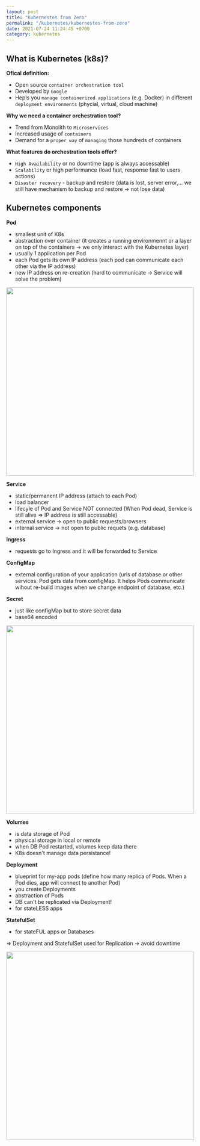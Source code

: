 ```yaml
---
layout: post
title: "Kubernestes from Zero"
permalink: "/kubernetes/kubernestes-from-zero"
date: 2021-07-24 11:24:45 +0700
category: kubernetes
---
```

## What is Kubernetes (k8s)?

**Ofical definition:**
* Open source `container orchestration tool`
* Developed by `Google`
* Hepls you `manage containerized applications` (e.g. Docker) in different `deployment environments` (phycial, virtual, cloud machine)

**Why we need a container orchestration tool?**
* Trend from Monolith to `Microservices`
* Increased usage of `containers`
* Demand for a `proper way` of `managing` those hundreds of containers

**What features do orchestration tools offer?**
* `High Availability` or no downtime (app is always accessable)
* `Scalability` or high performance (load fast, response fast to users actions)
* `Disaster recovery` - backup and restore (data is lost, server error,... we still have mechanism to backup and restore -> not lose data)

## Kubernetes components

**Pod**
* smallest unit of K8s
* abstraction over container (it creates a running environmennt or a layer on top of the containers -> we only interact with the Kubernetes layer)
* usually 1 application per Pod
* each Pod gets its own IP address (each pod can communicate each other via the IP address)
* new IP address on re-creation (hard to communicate -> Service will solve the problem)

<img width="500" src="https://user-images.githubusercontent.com/87863039/127009930-2926f6c8-66fe-4e12-be39-3dcd9e84720e.png">

**Service**
* static/permanent IP address (attach to each Pod)
* load balancer
* lifecyle of Pod and Service NOT connected (When Pod dead, Service is still alive => IP address is still accessable)
* external service -> open to public requests/browsers
* internal service -> not open to public requets (e.g. database)

**Ingress**
* requests go to Ingress and it will be forwarded to Service

**ConfigMap**
* external configuration of your application (urls of database or other services. Pod gets data from configMap. It helps Pods communicate wihout re-build images when we change endpoint of database, etc.)

**Secret**
* just like configMap but to store secret data
* base64 encoded

<img width="500" src="https://user-images.githubusercontent.com/87863039/127171992-58cf109a-d71f-4a90-8dd0-10d4353ac439.png">

**Volumes**
* is data storage of Pod
* physical storage in local or remote
* when DB Pod restarted, volumes keep data there
* K8s doesn't manage data persistance!

**Deployment**
* blueprint for my-app pods (define how many replica of Pods. When a Pod dies, app will connect to another Pod)
* you create Deployments
* abstraction of Pods
* DB can't be replicated via Deployment!
* for stateLESS apps

**StatefulSet**
* for stateFUL apps or Databases

=> Deployment and StatefulSet used for Replication -> avoid downtime

<img width="500" src="https://user-images.githubusercontent.com/87863039/127174947-d054bab5-30da-46bf-bb53-9836b54fcea7.png">



